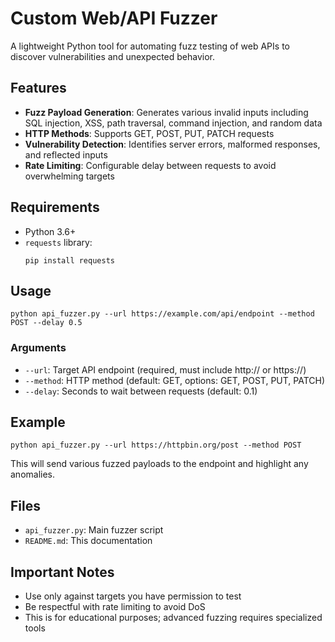 # Custom Web/API Fuzzer

A lightweight Python tool for automating fuzz testing of web APIs to discover vulnerabilities and unexpected behavior.

## Features

- **Fuzz Payload Generation**: Generates various invalid inputs including SQL injection, XSS, path traversal, command injection, and random data
- **HTTP Methods**: Supports GET, POST, PUT, PATCH requests
- **Vulnerability Detection**: Identifies server errors, malformed responses, and reflected inputs
- **Rate Limiting**: Configurable delay between requests to avoid overwhelming targets

## Requirements

- Python 3.6+
- `requests` library:
  ```
  pip install requests
  ```

## Usage

```
python api_fuzzer.py --url https://example.com/api/endpoint --method POST --delay 0.5
```

### Arguments

- `--url`: Target API endpoint (required, must include http:// or https://)
- `--method`: HTTP method (default: GET, options: GET, POST, PUT, PATCH)
- `--delay`: Seconds to wait between requests (default: 0.1)

## Example

```
python api_fuzzer.py --url https://httpbin.org/post --method POST
```

This will send various fuzzed payloads to the endpoint and highlight any anomalies.

## Files

- `api_fuzzer.py`: Main fuzzer script
- `README.md`: This documentation

## Important Notes

- Use only against targets you have permission to test
- Be respectful with rate limiting to avoid DoS
- This is for educational purposes; advanced fuzzing requires specialized tools
